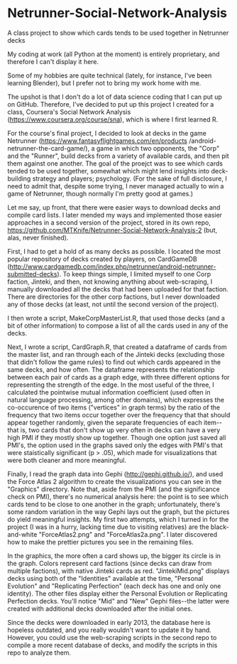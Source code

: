 # Netrunner-Social-Network-Analysis
A class project to show which cards tends to be used together in Netrunner decks

My coding at work (all Python at the moment) is entirely proprietary, and therefore I can't display it here.

Some of my hobbies are quite technical (lately, for instance, I've been learning Blender), but I prefer not to bring my work home with me.

The upshot is that I don't do a lot of data science coding that I can put up on GitHub.  Therefore, I've decided to put up this project I created for a class, Coursera's Social Network Analysis (https://www.coursera.org/course/sna), which is where I first learned R.

For the course's final project, I decided to look at decks in the game Netrunner (https://www.fantasyflightgames.com/en/products /android-netrunner-the-card-game/), a game in which two opponents, the "Corp" and the "Runner", build decks from a variety of available cards, and then pit them against one another.  The goal of the proejct was to see which cards tended to be used together, somewhat which might lend insights into deck-building strategy and players; psychology.  (For the sake of full disclosure, I need to admit that, despite some trying, I never managed actually to win a game of Netrunner, though normally I'm pretty good at games.)

Let me say, up front, that there were easier ways to download decks and compile card lists.  I later mended my ways and implemented those easier approaches in a second version of the project, stored in its own repo, https://github.com/MTKnife/Netrunner-Social-Network-Analysis-2 (but, alas, never finished).

First, I had to get a hold of as many decks as possible.  I located the most popular repository of decks created by players, on CardGameDB (http://www.cardgamedb.com/index.php/netrunner/android-netrunner-submitted-decks).  To keep things simple, I limited myself to one Corp faction, Jinteki, and then, not knowing anything about web-scraping, I manually downloaded all the decks that had been uploaded for that faction.  There are directories for the other corp factions, but I never downloaded any of those decks (at least, not until the second version of the project).

I then wrote a script, MakeCorpMasterList.R, that used those decks (and a bit of other information) to compose a list of all the cards used in any of the decks.

Next, I wrote a script, CardGraph.R, that created a dataframe of cards from the master list, and ran through each of the Jinteki decks (excluding those that didn't follow the game rules) to find out which cards appeared in the same decks, and how often.  The dataframe represents the relationship between each pair of cards as a graph edge, with three different options for representing the strength of the edge.  In the most useful of the three, I calculated the pointwise mutual information coefficient (used often in natural language processing, among other domains), which expresses the co-occurence of two items ("vertices" in graph terms) by the ratio of the frequency that two items occur together over the frequency that that should appear together randomly, given the separate frequencies of each item--that is, two cards that don't show up very often in decks can have a very high PMI if they mostly show up together.  Though one option just saved all PMI's, the option used in the graphs saved only the edges with PMI's that were staistically significant (p > .05), which made for visualizations that were both cleaner and more meaningful.

Finally, I read the graph data into Gephi (http://gephi.github.io/), and used the Force Atlas 2 algorithm to create the visualizations you can see in the "Graphics" directory.  Note that, aside from the PMI (and the significance check on PMI), there's no numerical analysis here:  the point is to see which cards tend to be close to one another in the graph; unfortunately, there's some random variation in the way Gephi lays out the graph, but the pictures do yield meaningful insights.  My first two attempts, which I turned in for the project (I was in a hurry, lacking time due to visiting relatives) are the black-and-white "ForceAtlas2.png" and "ForceAtlas2a.png".  I later discovered how to make the prettier pictures you see in the remaining files.

In the graphics, the more often a card shows up, the bigger its circle is in the graph.  Colors represent card factions (since decks can draw from multiple factions), with native Jinteki cards as red.  "JintekiMid.png" displays decks using both of the "Identities" available at the time, "Personal Evolution" and "Replicating Perfection" (each deck has one and only one identity).  The other files display either the Personal Evolution or Replicating Perfection decks.  You'll notice "Mid" and "New" Gephi files--the latter were created with additional decks downloaded after the initial ones.

Since the decks were downloaded in early 2013, the database here is hopeless outdated, and you really wouldn't want to update it by hand.  However, you could use the web-scraping scripts in the second repo to compile a more recent database of decks, and modify the scripts in this repo to analyze them.
